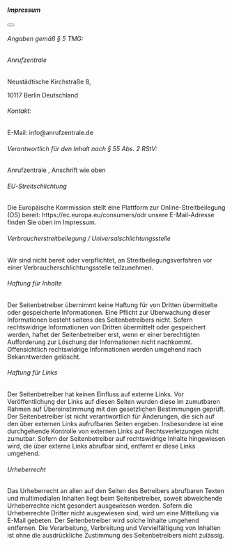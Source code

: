<div class="modal-impressum-wrapper">
        <div class="modal fade" id="modal-impressum" tabindex="-1">
            <div class="modal-dialog modal-dialog-centered modal-dialog-scrollable">
                <div class="modal-content">
                    <div class="modal-header">
                        <h5 class="modal-title text-dark text-center" id="staticBackdropLabel">Impressum</h5>
                        <button type="button" class="btn-close" data-bs-dismiss="modal" aria-label="Close"></button>
                    </div>
                    <div class="modal-body">
                        <div class="modal-inner">
                            <div class="py-3">
                              <h6>Angaben gemäß § 5 TMG:</h6>
                              <h6 class="py-3">Anrufzentrale</h6>
                              <p class="m-0">Neustädtische Kirchstraße 8,</p>
                              <p class="m-0">10117 Berlin Deutschland</p> 
                            </div>
                            <div class="py-3">
                              <h6>Kontakt:</h6>
                              <p class="m-0">E-Mail: info@anrufzentrale.de</p>
                            </div>
                            <div class="py-3">
                              <h6>Verantwortlich für den Inhalt nach § 55 Abs. 2 RStV:</h6>
                              <p>Anrufzentrale , Anschrift wie oben</p>
                            </div>
                            <div class="py-3">
                              <h6>EU-Streitschlichtung</h6>
                              <p>
                                Die Europäische Kommission stellt eine Plattform zur Online-Streitbeilegung (OS) bereit: https://ec.europa.eu/consumers/odr
                                unsere E-Mail-Adresse finden Sie oben im Impressum.
                              </p>
                            </div>
                            <div class="py-3">
                              <h6>Verbraucher­streit­beilegung / Universal­schlichtungs­stelle</h6>
                              <p>
                                Wir sind nicht bereit oder verpflichtet, an Streitbeilegungsverfahren vor einer Verbraucherschlichtungsstelle teilzunehmen.
                              </p>
                            </div>
                            <div class="py-3">
                              <h6>Haftung für Inhalte</h6>
                              <p>Der Seitenbetreiber übernimmt keine Haftung für von Dritten übermittelte oder gespeicherte Informationen. Eine Pflicht zur Überwachung dieser Informationen besteht seitens des Seitenbetreibers nicht. Sofern rechtswidrige Informationen von Dritten übermittelt oder gespeichert werden, haftet der Seitenbetreiber erst, wenn er einer berechtigten Aufforderung zur Löschung der Informationen nicht nachkommt. Offensichtlich rechtswidrige Informationen werden umgehend nach Bekanntwerden gelöscht.</p>
                            </div>
                            <div class="py-3">
                              <h6>Haftung für Links</h6>
                              <p>
                                Der Seitenbetreiber hat keinen Einfluss auf externe Links. Vor Veröffentlichung der Links auf diesen Seiten wurden diese im zumutbaren Rahmen auf Übereinstimmung mit den gesetzlichen Bestimmungen geprüft. Der Seitenbetreiber ist nicht verantwortlich für Änderungen, die sich auf den über externen Links aufrufbaren Seiten ergeben. Insbesondere ist eine durchgehende Kontrolle von externen Links auf Rechtsverletzungen nicht zumutbar. Sofern der Seitenbetreiber auf rechtswidrige Inhalte hingewiesen wird, die über externe Links abrufbar sind, entfernt er diese Links umgehend.
                              </p>
                            </div>
                            <div class="py-3">
                              <h6>Urheberrecht</h6>
                              <p>Das Urheberrecht an allen auf den Seiten des Betreibers abrufbaren Texten und multimedialen Inhalten liegt beim Seitenbetreiber, soweit abweichende Urheberrechte nicht gesondert ausgewiesen werden. Sofern die Urheberrechte Dritter nicht ausgewiesen sind, wird um eine Mitteilung via E-Mail gebeten. Der Seitenbetreiber wird solche Inhalte umgehend entfernen. Die Verarbeitung, Verbreitung und Vervielfältigung von Inhalten ist ohne die ausdrückliche Zustimmung des Seitenbetreibers nicht zulässig.</p>
                            </div>
                        </div>
                    </div>
                </div>
            </div>
        </div>
    </div>